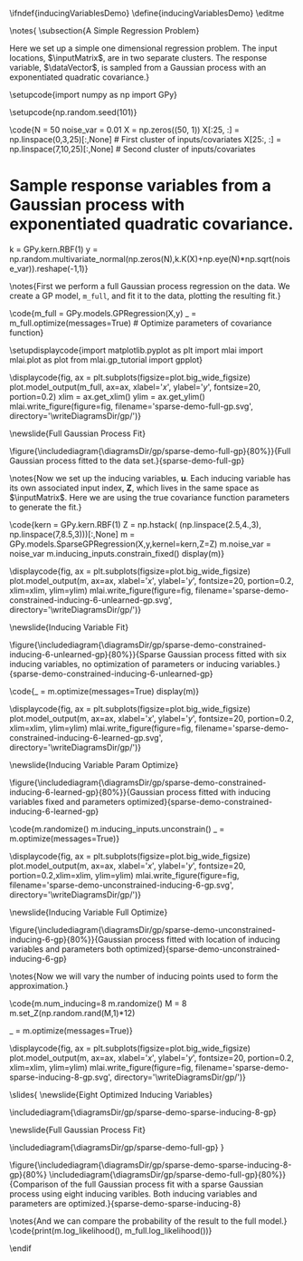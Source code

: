 \ifndef{inducingVariablesDemo}
\define{inducingVariablesDemo}
\editme

\notes{
\subsection{A Simple Regression Problem}

Here we set up a simple one dimensional regression problem. The input locations, $\inputMatrix$, are in two separate clusters. The response variable, $\dataVector$, is sampled from a Gaussian process with an exponentiated quadratic covariance.}

\setupcode{import numpy as np
import GPy}

\setupcode{np.random.seed(101)}

\code{N = 50
noise_var = 0.01
X = np.zeros((50, 1))
X[:25, :] = np.linspace(0,3,25)[:,None] # First cluster of inputs/covariates
X[25:, :] = np.linspace(7,10,25)[:,None] # Second cluster of inputs/covariates

# Sample response variables from a Gaussian process with exponentiated quadratic covariance.
k = GPy.kern.RBF(1)
y = np.random.multivariate_normal(np.zeros(N),k.K(X)+np.eye(N)*np.sqrt(noise_var)).reshape(-1,1)}

\notes{First we perform a full Gaussian process regression on the data. We create a GP model, `m_full`, and fit it to the data, plotting the resulting fit.}

\code{m_full = GPy.models.GPRegression(X,y)
_ = m_full.optimize(messages=True) # Optimize parameters of covariance function}

\setupdisplaycode{import matplotlib.pyplot as plt
import mlai
import mlai.plot as plot 
from mlai.gp_tutorial import gpplot}

\displaycode{fig, ax = plt.subplots(figsize=plot.big_wide_figsize)
plot.model_output(m_full, ax=ax, xlabel='$x$', ylabel='$y$', fontsize=20, portion=0.2)
xlim = ax.get_xlim()
ylim = ax.get_ylim()
mlai.write_figure(figure=fig,
                  filename='sparse-demo-full-gp.svg',
                  directory='\writeDiagramsDir/gp/')}

\newslide{Full Gaussian Process Fit}

\figure{\includediagram{\diagramsDir/gp/sparse-demo-full-gp}{80%}}{Full Gaussian process fitted to the data set.}{sparse-demo-full-gp}

\notes{Now we set up the inducing variables, $\mathbf{u}$. Each inducing variable has its own associated input index, $\mathbf{Z}$, which lives in the same space as $\inputMatrix$. Here we are using the true covariance function parameters to generate the fit.}

\code{kern = GPy.kern.RBF(1)
Z = np.hstack(
        (np.linspace(2.5,4.,3),
        np.linspace(7,8.5,3)))[:,None]
m = GPy.models.SparseGPRegression(X,y,kernel=kern,Z=Z)
m.noise_var = noise_var
m.inducing_inputs.constrain_fixed()
display(m)}

\displaycode{fig, ax = plt.subplots(figsize=plot.big_wide_figsize)
plot.model_output(m, ax=ax, xlabel='$x$', ylabel='$y$', fontsize=20, portion=0.2, xlim=xlim, ylim=ylim)
mlai.write_figure(figure=fig,
                  filename='sparse-demo-constrained-inducing-6-unlearned-gp.svg', 
                  directory='\writeDiagramsDir/gp/')}

\newslide{Inducing Variable Fit}

\figure{\includediagram{\diagramsDir/gp/sparse-demo-constrained-inducing-6-unlearned-gp}{80%}}{Sparse Gaussian process fitted with six inducing variables, no optimization of parameters or inducing variables.}{sparse-demo-constrained-inducing-6-unlearned-gp}

\code{_ = m.optimize(messages=True)
display(m)}

\displaycode{fig, ax = plt.subplots(figsize=plot.big_wide_figsize)
plot.model_output(m, ax=ax, xlabel='$x$', ylabel='$y$', fontsize=20, portion=0.2, xlim=xlim, ylim=ylim)
mlai.write_figure(figure=fig,
                  filename='sparse-demo-constrained-inducing-6-learned-gp.svg',
                  directory='\writeDiagramsDir/gp/')}

\newslide{Inducing Variable Param Optimize}

\figure{\includediagram{\diagramsDir/gp/sparse-demo-constrained-inducing-6-learned-gp}{80%}}{Gaussian process fitted with inducing variables fixed and parameters optimized}{sparse-demo-constrained-inducing-6-learned-gp}

\code{m.randomize()
m.inducing_inputs.unconstrain()
_ = m.optimize(messages=True)}

\displaycode{fig, ax = plt.subplots(figsize=plot.big_wide_figsize)
plot.model_output(m, ax=ax, xlabel='$x$', ylabel='$y$', fontsize=20, portion=0.2,xlim=xlim, ylim=ylim)
mlai.write_figure(figure=fig,
                  filename='sparse-demo-unconstrained-inducing-6-gp.svg', 
                  directory='\writeDiagramsDir/gp/')}

\newslide{Inducing Variable Full Optimize}

\figure{\includediagram{\diagramsDir/gp/sparse-demo-unconstrained-inducing-6-gp}{80%}}{Gaussian process fitted with location of inducing variables and parameters both optimized}{sparse-demo-unconstrained-inducing-6-gp}

\notes{Now we will vary the number of inducing points used to form the approximation.}

\code{m.num_inducing=8
m.randomize()
M = 8
m.set_Z(np.random.rand(M,1)*12)

_ = m.optimize(messages=True)}

\displaycode{fig, ax = plt.subplots(figsize=plot.big_wide_figsize)
plot.model_output(m, ax=ax, xlabel='$x$', ylabel='$y$', fontsize=20, portion=0.2, xlim=xlim, ylim=ylim)
mlai.write_figure(figure=fig,
                  filename='sparse-demo-sparse-inducing-8-gp.svg', 
                  directory='\writeDiagramsDir/gp/')}

\slides{
\newslide{Eight Optimized Inducing Variables}

\includediagram{\diagramsDir/gp/sparse-demo-sparse-inducing-8-gp}

\newslide{Full Gaussian Process Fit}

\includediagram{\diagramsDir/gp/sparse-demo-full-gp}
}

\figure{\includediagram{\diagramsDir/gp/sparse-demo-sparse-inducing-8-gp}{80%}
\includediagram{\diagramsDir/gp/sparse-demo-full-gp}{80%}}{Comparison of the full Gaussian process fit with a sparse Gaussian process using eight inducing varibles. Both inducing variables and parameters are optimized.}{sparse-demo-sparse-inducing-8}

\notes{And we can compare the probability of the result to the full model.}
\code{print(m.log_likelihood(), m_full.log_likelihood())}


\endif
